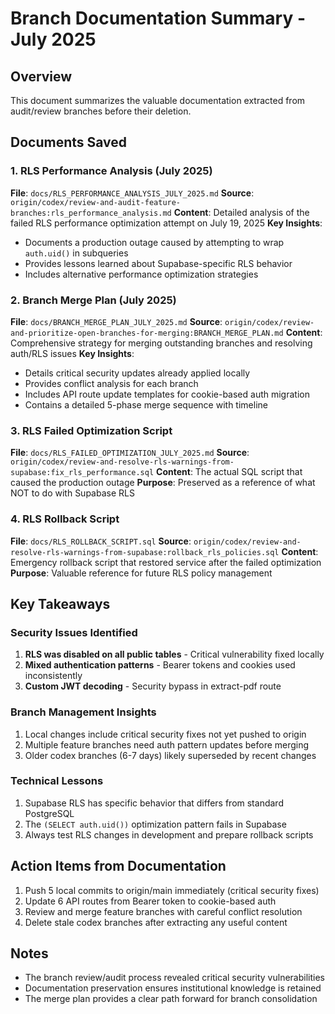 # Branch Documentation Summary - July 2025

## Overview
This document summarizes the valuable documentation extracted from audit/review branches before their deletion.

## Documents Saved

### 1. RLS Performance Analysis (July 2025)
**File**: `docs/RLS_PERFORMANCE_ANALYSIS_JULY_2025.md`
**Source**: `origin/codex/review-and-audit-feature-branches:rls_performance_analysis.md`
**Content**: Detailed analysis of the failed RLS performance optimization attempt on July 19, 2025
**Key Insights**:
- Documents a production outage caused by attempting to wrap `auth.uid()` in subqueries
- Provides lessons learned about Supabase-specific RLS behavior
- Includes alternative performance optimization strategies

### 2. Branch Merge Plan (July 2025)
**File**: `docs/BRANCH_MERGE_PLAN_JULY_2025.md`
**Source**: `origin/codex/review-and-prioritize-open-branches-for-merging:BRANCH_MERGE_PLAN.md`
**Content**: Comprehensive strategy for merging outstanding branches and resolving auth/RLS issues
**Key Insights**:
- Details critical security updates already applied locally
- Provides conflict analysis for each branch
- Includes API route update templates for cookie-based auth migration
- Contains a detailed 5-phase merge sequence with timeline

### 3. RLS Failed Optimization Script
**File**: `docs/RLS_FAILED_OPTIMIZATION_JULY_2025.md`
**Source**: `origin/codex/review-and-resolve-rls-warnings-from-supabase:fix_rls_performance.sql`
**Content**: The actual SQL script that caused the production outage
**Purpose**: Preserved as a reference of what NOT to do with Supabase RLS

### 4. RLS Rollback Script
**File**: `docs/RLS_ROLLBACK_SCRIPT.sql`
**Source**: `origin/codex/review-and-resolve-rls-warnings-from-supabase:rollback_rls_policies.sql`
**Content**: Emergency rollback script that restored service after the failed optimization
**Purpose**: Valuable reference for future RLS policy management

## Key Takeaways

### Security Issues Identified
1. **RLS was disabled on all public tables** - Critical vulnerability fixed locally
2. **Mixed authentication patterns** - Bearer tokens and cookies used inconsistently
3. **Custom JWT decoding** - Security bypass in extract-pdf route

### Branch Management Insights
1. Local changes include critical security fixes not yet pushed to origin
2. Multiple feature branches need auth pattern updates before merging
3. Older codex branches (6-7 days) likely superseded by recent changes

### Technical Lessons
1. Supabase RLS has specific behavior that differs from standard PostgreSQL
2. The `(SELECT auth.uid())` optimization pattern fails in Supabase
3. Always test RLS changes in development and prepare rollback scripts

## Action Items from Documentation
1. Push 5 local commits to origin/main immediately (critical security fixes)
2. Update 6 API routes from Bearer token to cookie-based auth
3. Review and merge feature branches with careful conflict resolution
4. Delete stale codex branches after extracting any useful content

## Notes
- The branch review/audit process revealed critical security vulnerabilities
- Documentation preservation ensures institutional knowledge is retained
- The merge plan provides a clear path forward for branch consolidation